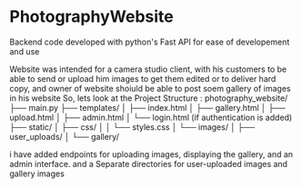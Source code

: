 # PhotographyWebsite
Backend code developed with python's Fast API for ease of developement and use

Website was intended for a camera studio client, with his customers to be able to send or upload him images to get them edited or to deliver hard copy, and owner of website shoiuld be able to post soem gallery of images in his website
 So, lets look at the Project Structure :
 photography_website/
├── main.py
├── templates/
│   ├── index.html
│   ├── gallery.html
│   ├── upload.html
│   ├── admin.html
│   └── login.html (if authentication is added)
├── static/
│   ├── css/
│   │   └── styles.css
│   └── images/
│       ├── user_uploads/
│       └── gallery/

i have added endpoints for uploading images, displaying the gallery, and an admin interface.
and a Separate directories for user-uploaded images and gallery images
